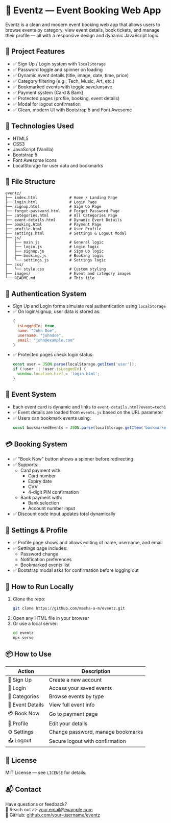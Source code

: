 # 🎉 Eventz — Event Booking Web App

Eventz is a clean and modern event booking web app that allows users to browse events by category, view event details, book tickets, and manage their profile — all with a responsive design and dynamic JavaScript logic.

## 📁 Project Features

- ✅ Sign Up / Login system with `localStorage`
- ✅ Password toggle and spinner on loading
- ✅ Dynamic event details (title, image, date, time, price)
- ✅ Category filtering (e.g., Tech, Music, Art, etc.)
- ✅ Bookmarked events with toggle save/unsave
- ✅ Payment system (Card & Bank)
- ✅ Protected pages (profile, booking, event details)
- ✅ Modal for logout confirmation
- ✅ Clean, modern UI with Bootstrap 5 and Font Awesome



## 🧩 Technologies Used

- HTML5
- CSS3
- JavaScript (Vanilla)
- Bootstrap 5
- Font Awesome Icons
- LocalStorage for user data and bookmarks



## 📁 File Structure

```
eventz/
├── index.html              # Home / Landing Page
├── login.html              # Login Page
├── signup.html             # Sign Up Page
├── forgot-password.html    # Forgot Password Page
├── categories.html         # All Categories Page
├── event-details.html      # Dynamic Event Details
├── booking.html            # Payment Page
├── profile.html            # User Profile
├── settings.html           # Settings & Logout Modal
├── js/
│   ├── main.js             # General logic
│   ├── login.js            # Login logic
│   ├── signup.js           # Sign Up logic
│   ├── booking.js          # Booking logic
│   └── settings.js         # Settings logic
├── css/
│   └── style.css           # Custom styling
├── images/                 # Event and category images
└── README.md               # This file
```



## 🔐 Authentication System

- Sign Up and Login forms simulate real authentication using `localStorage`
- ✅ On login/signup, user data is stored as:
  ```js
  {
    isLoggedIn: true,
    name: "John Doe",
    username: "johndoe",
    email: "john@example.com"
  }
  ```
- ✅ Protected pages check login status:
  ```js
  const user = JSON.parse(localStorage.getItem('user'));
  if (!user || !user.isLoggedIn) {
    window.location.href = 'login.html';
  }
  ```



## 📅 Event System

- Each event card is dynamic and links to `event-details.html?event=tech1`
- ✅ Event details are loaded from `events.js` based on the URL parameter
- ✅ Users can bookmark events using:
  ```js
  const bookmarkedEvents = JSON.parse(localStorage.getItem('bookmarkedEvents')) || [];
  ```



## 💳 Booking System

- ✅ "Book Now" button shows a spinner before redirecting
- ✅ Supports:
  - Card payment with:
    - Card number
    - Expiry date
    - CVV
    - 4-digit PIN confirmation
  - Bank payment with:
    - Bank selection
    - Account number input
- ✅ Discount code input updates total dynamically



## 🧾 Settings & Profile

- ✅ Profile page shows and allows editing of name, username, and email
- ✅ Settings page includes:
  - Password change
  - Notification preferences
  - Bookmarked events list
- ✅ Bootstrap modal asks for confirmation before logging out



## 🧪 How to Run Locally

1. Clone the repo:
   ```bash
   git clone https://github.com/masha-a-m/eventz.git
   ```
2. Open any HTML file in your browser
3. Or use a local server:
   ```bash
   cd eventz
   npx serve
   ```



## 📦 How to Use

| Action | Description |
|-------|-------------|
| 👤 Sign Up | Create a new account |
| 🔐 Login | Access your saved events |
| 📁 Categories | Browse events by type |
| 📎 Event Details | View full event info |
| 💳 Book Now | Go to payment page |
| 📝 Profile | Edit your details |
| ⚙️ Settings | Change password, manage bookmarks |
| 📤 Logout | Secure logout with confirmation



## 📄 License

MIT License — see `LICENSE` for details.



## 📬 Contact

Have questions or feedback?  
📧 Reach out at: your.email@example.com  
🔗 GitHub: [github.com/your-username/eventz](https://github.com/masha-a-m/eventz)